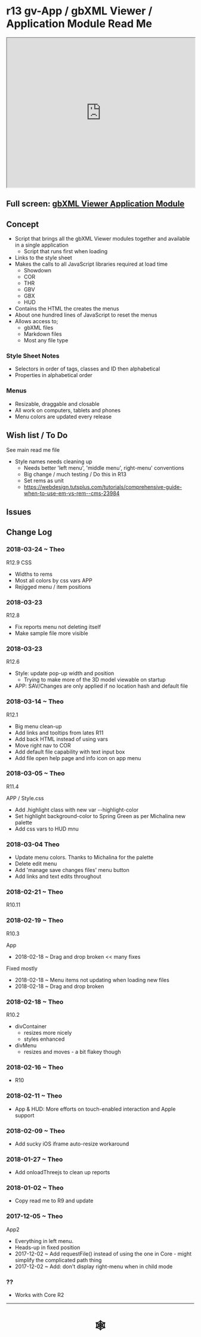 <span style=display:none; >[You are now in a GitHub source code view - click this link to view Read Me file as a web page]( http://www.ladybug.tools/spider/index.html#gbxml-viewer/r13/gv-app-application/README.md "View file as a web page." ) </span>

# r13 gv-App / gbXML Viewer / Application Module Read Me


<iframe class=iframeReadMe src=http://www.ladybug.tools/spider/gbxml-viewer/dev width=100% height=400px>Iframes are not displayed on github.com</iframe>

## Full screen: [gbXML Viewer Application Module]( http://www.ladybug.tools/spider/gbxml-viewer/r13/gv-app-application/gv-app.html )



## Concept

* Script that brings all the gbXML Viewer modules together and available in a single application
	* Script that runs first when loading
* Links to the style sheet
* Makes the calls to all JavaScript libraries required at load time
	* Showdown
	* COR
	* THR
	* GBV
	* GBX
	* HUD
* Contains the HTML the creates the menus
* About one hundred lines of JavaScript to reset the menus
* Allows access to;
	* gbXML files
	* Markdown files
	* Most any file type


### Style Sheet Notes

* Selectors in order of tags, classes and ID then alphabetical
* Properties in alphabetical order

### Menus

* Resizable, draggable and closable
* All work on computers, tablets and phones
* Menu colors are updated every release

## Wish list / To Do

See main read me file

* Style names needs cleaning up
	* Needs better 'left menu', 'middle menu', right-menu' conventions
	* Big change / much testing / Do this in R13
	* Set rems as unit
	* https://webdesign.tutsplus.com/tutorials/comprehensive-guide-when-to-use-em-vs-rem--cms-23984


## Issues



## Change Log

### 2018-03-24 ~ Theo

R12.9
CSS
* Widths to rems
* Most all colors by css vars
APP
* Rejigged menu / item positions


### 2018-03-23

R12.8
* Fix reports menu not deleting itself
* Make sample file more visible

### 2018-03-23

R12.6
* Style: update pop-up width and position
	* Trying to make more of the 3D model viewable on startup
* APP: SAV/Changes are only applied if no location hash and default file

### 2018-03-14 ~ Theo

R12.1
* Big menu clean-up
* Add links and tooltips from lates R11
* Add back HTML instead of using vars
* Move right nav to COR
* Add default file capability with text input box
* Add file open help page and info icon on app menu


### 2018-03-05 ~ Theo

R11.4

APP / Style.css
* Add .highlight class with new var --highlight-color
* Set highlight background-color to Spring Green as per Michalina new palette
* Add css vars to HUD mnu

### 2018-03-04 Theo

* Update menu colors. Thanks to Michalina for the palette
* Delete edit menu
* Add 'manage save changes files' menu button
* Add links and text edits throughout


### 2018-02-21 ~ Theo

R10.11

### 2018-02-19 ~ Theo

R10.3

App
* 2018-02-18 ~ Drag and drop broken << many fixes

Fixed mostly
* 2018-02-18 ~ Menu items not updating when loading new files
* 2018-02-18 ~ Drag and drop broken

### 2018-02-18 ~ Theo

R10.2
* divContainer
	* resizes more nicely
	* styles enhanced
* divMenu
	* resizes and moves - a bit flakey though

### 2018-02-16 ~ Theo

* R10

### 2018-02-11 ~ Theo

* App & HUD: More efforts on touch-enabled interaction and Apple support

### 2018-02-09 ~ Theo

* Add sucky iOS iframe auto-resize workaround

### 2018-01-27 ~ Theo

* Add onloadThreejs to clean up reports

### 2018-01-02 ~ Theo

* Copy read me to R9 and update

### 2017-12-05 ~ Theo

App2

* Everything in left menu.
* Heads-up in fixed position
* 2017-12-02 ~ Add requestFile() instead of using the one in Core - might simplify the complicated path thing
* 2017-12-02 ~ Add: don't display right-menu when in child mode

### ??
* Works with Core R2




***


# <center title="hello!" ><a href=javascript:window.scrollTo(0,0); style=text-decoration:none; > &#x1f578; </a></center>



